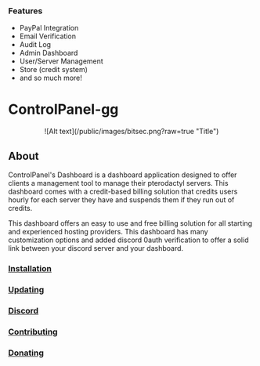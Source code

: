### Features

- PayPal Integration
- Email Verification
- Audit Log
- Admin Dashboard
- User/Server Management
- Store (credit system)
- and so much more!

# ControlPanel-gg
<p style="text-align: center;">
![Alt text](/public/images/bitsec.png?raw=true "Title")
</p>


## About
ControlPanel's Dashboard is a dashboard application designed to offer clients a management tool to manage their pterodactyl servers. This dashboard comes with a credit-based billing solution that credits users hourly for each server they have and suspends them if they run out of credits.

This dashboard offers an easy to use and free billing solution for all starting and experienced hosting providers. This dashboard has many customization options and added discord 0auth verification to offer a solid link between your discord server and your dashboard.

### [Installation](https://github.com/ControlPanel-gg/dashboard/wiki "Installation")
### [Updating](https://github.com/ControlPanel-gg/dashboard/wiki/Updating "Updating")
### [Discord](https://discord.gg/4Y6HjD2uyU "discord")
### [Contributing](https://github.com/ControlPanel-gg/dashboard/wiki/Contributing "Contributing")
### [Donating](https://github.com/ControlPanel-gg/dashboard/wiki#donating "Donating")
